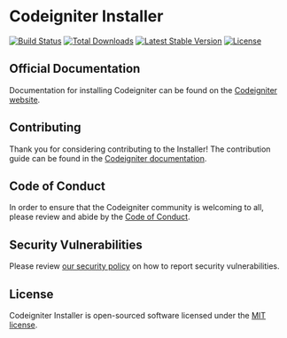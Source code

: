 # Codeigniter Installer

<a href="https://github.com/cart53/ci/actions"><img src="https://github.com/cart53/ci/workflows/tests/badge.svg" alt="Build Status"></a>
<a href="https://packagist.org/packages/cart53/ci"><img src="https://img.shields.io/packagist/dt/cart53/ci" alt="Total Downloads"></a>
<a href="https://packagist.org/packages/cart53/ci"><img src="https://img.shields.io/packagist/v/cart53/ci" alt="Latest Stable Version"></a>
<a href="https://packagist.org/packages/cart53/ci"><img src="https://img.shields.io/packagist/l/cart53/ci" alt="License"></a>

## Official Documentation

Documentation for installing Codeigniter can be found on the [Codeigniter website](https://Codeigniter.com/).

## Contributing

Thank you for considering contributing to the Installer! The contribution guide can be found in the [Codeigniter documentation](https://Codeigniter.com/docs/contributions).

## Code of Conduct

In order to ensure that the Codeigniter community is welcoming to all, please review and abide by the [Code of Conduct](https://Codeigniter.com/docs/contributions#code-of-conduct).

## Security Vulnerabilities

Please review [our security policy](https://github.com/cart53/CodeIgniter-Installer/security/policy) on how to report security vulnerabilities.

## License

Codeigniter Installer is open-sourced software licensed under the [MIT license](LICENSE.md).
